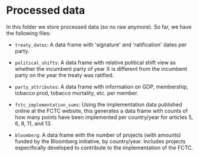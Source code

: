 # Processed data

In this folder we store processed data (so no raw anymore). So far, we have the
following files:

* `treaty_dates`: A data frame with 'signature' and 'ratification' dates per party.

* `political_shifts`: A data frame with relative political shift view as whether
  the incumbent party of year X is different from the incumbent party on the
  year the treaty was ratified.

* `party_attributes`: A data frame with information on GDP, membership, tobacco
  prod, tobacco mortality, etc. per member.

* `fctc_implementation_sums`: Using the implementation data published online
  at the FCTC website, this generates a data frame with counts of how many 
  points have been implemented per country/year for articles 5, 6, 8, 11, and 13.

* `bloomberg`: A data frame with the number of projects (with amounts) funded
  by the Bloomberg initiative, by country/year. Includes projects especifically
  developed to contribute to the implementation of the FCTC.

